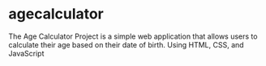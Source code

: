 # agecalculator
The Age Calculator Project is a simple web application that allows users to calculate their age based on their date of birth. Using HTML, CSS, and JavaScript
